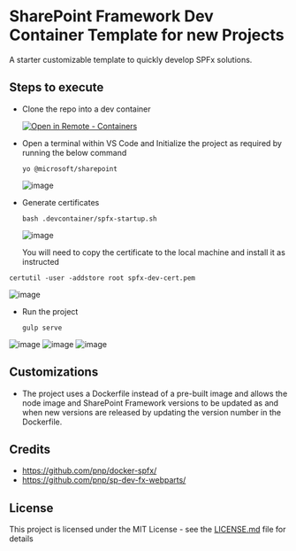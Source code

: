 # SharePoint Framework Dev Container Template for new Projects

A starter customizable template to quickly develop SPFx solutions. 

## Steps to execute
* Clone the repo into a dev container

   [![Open in Remote - Containers](https://img.shields.io/static/v1?style=for-the-badge&label=Remote%20-%20Containers&message=Open&color=blue&logo=visualstudiocode)](https://vscode.dev/redirect?url=vscode://ms-vscode-remote.remote-containers/cloneInVolume?url=https://github.com/shajumohamed/spfxdevcon)

* Open a terminal within VS Code and Initialize the project as required by running the below command

    ```
    yo @microsoft/sharepoint
    ```
    ![image](https://github.com/shajumohamed/spfxdevcon/assets/2860546/fb9b0106-5a7c-47ca-9dae-7aa3ef8f528e)

* Generate certificates

  ```
  bash .devcontainer/spfx-startup.sh
  ```
  ![image](https://github.com/shajumohamed/spfxdevcon/assets/2860546/2c435517-ab4b-47f1-a596-d78900eefa99)

  You will need to copy the certificate to the local machine and install it as instructed
```
certutil -user -addstore root spfx-dev-cert.pem
```
![image](https://github.com/shajumohamed/spfxdevcon/assets/2860546/86cbbbb4-1701-4ba6-b730-b4e8e46bcb6b)


* Run the project
  ```
  gulp serve
  ```
![image](https://github.com/shajumohamed/spfxdevcon/assets/2860546/277c9bf8-694f-4239-aa44-cd21f2688eb3)
![image](https://github.com/shajumohamed/spfxdevcon/assets/2860546/e23538ef-8908-4815-a7f4-392076d59a84)
![image](https://github.com/shajumohamed/spfxdevcon/assets/2860546/b2895880-f8bb-4e10-a2a7-d880946ba575)

## Customizations
* The project uses a Dockerfile instead of a pre-built image and allows the node image and SharePoint Framework versions to be updated as and when new versions are released by updating the version number in the Dockerfile.


## Credits 

* https://github.com/pnp/docker-spfx/
* https://github.com/pnp/sp-dev-fx-webparts/


## License

This project is licensed under the MIT License - see the [LICENSE.md](LICENSE.md) file for details

  
